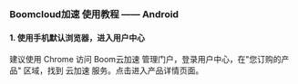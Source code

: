 ### Boomcloud加速 使用教程 —— Android
#### 1. 使用手机默认浏览器，进入用户中心
建议使用 Chrome 访问 Boom云加速 管理门户，登录用户中心，在"您订购的产品" 区域，找到 云加速 服务。点击进入产品详情页面。
